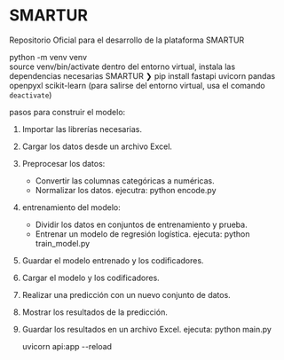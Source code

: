 # SMARTUR
Repositorio Oficial para el desarrollo de la plataforma SMARTUR

python -m venv venv   
source venv/bin/activate
dentro del entorno virtual, instala las dependencias necesarias
SMARTUR ❯ pip install fastapi uvicorn pandas openpyxl scikit-learn
(para salirse del entorno virtual, usa el comando `deactivate`)


pasos para construir el modelo:
1. Importar las librerías necesarias.
2. Cargar los datos desde un archivo Excel.
3. Preprocesar los datos:
    - Convertir las columnas categóricas a numéricas.
    - Normalizar los datos.
    ejecutra: python encode.py
4. entrenamiento del modelo:
    - Dividir los datos en conjuntos de entrenamiento y prueba.
    - Entrenar un modelo de regresión logística.
    ejecuta: python train_model.py
5. Guardar el modelo entrenado y los codificadores.
6. Cargar el modelo y los codificadores.
7. Realizar una predicción con un nuevo conjunto de datos.
8. Mostrar los resultados de la predicción.
9. Guardar los resultados en un archivo Excel.
    ejecuta: python main.py



    uvicorn api:app --reload